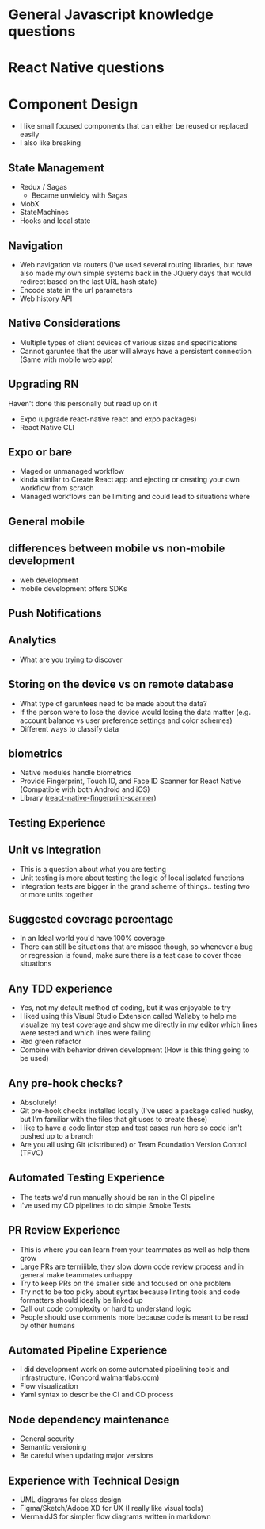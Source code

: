 # General Javascript knowledge questions
# React Native questions

# Component Design
- I like small focused components that can either be reused or replaced easily
- I also like breaking 

## State Management
- Redux / Sagas 
	- Became unwieldy with Sagas 
- MobX
- StateMachines
- Hooks and local state

## Navigation
- Web navigation via routers (I've used several routing libraries, but have also made my own simple systems back in the JQuery days that would redirect based on the last URL hash state)
- Encode state in the url parameters 
- Web history API

## Native Considerations
- Multiple types of client devices of various sizes and specifications
- Cannot garuntee that the user will always have a persistent connection (Same with mobile web app)

## Upgrading RN
Haven't done this personally but read up on it
- Expo (upgrade react-native react and expo packages)
- React Native CLI

## Expo or bare
- Maged or unmanaged workflow
- kinda similar to Create React app and ejecting or creating your own workflow from scratch
- Managed workflows can be limiting and could lead to situations where 

## General mobile

## differences between mobile vs non-mobile development
- web development
- mobile development offers SDKs
## Push Notifications
## Analytics
- What are you trying to discover
## Storing on the device vs on remote database
- What type of garuntees need to be made about the data?
- If the person were to lose the device would losing the data matter (e.g. account balance vs user preference settings and color schemes)
- Different ways to classify data
  
## biometrics
- Native modules handle biometrics
- Provide Fingerprint, Touch ID, and Face ID Scanner for React Native (Compatible with both Android and iOS)
- Library ([react-native-fingerprint-scanner](https://github.com/hieuvp/react-native-fingerprint-scanner))

## Testing Experience

## Unit vs Integration
- This is a question about what you are testing
- Unit testing is more about testing the logic of local isolated functions
- Integration tests are bigger in the grand scheme of things.. testing two or more units together

## Suggested coverage percentage
- In an Ideal world you'd have 100% coverage
- There can still be situations that are missed though, so whenever a bug or regression is found, make sure there is a test case to cover those situations

## Any TDD experience
- Yes, not my default method of coding, but it was enjoyable to try
- I liked using this Visual Studio Extension called Wallaby to help me visualize my test coverage and show me directly in my editor which lines were tested and which lines were failing
- Red green refactor
- Combine with behavior driven development (How is this thing going to be used)

## Any pre-hook checks?
- Absolutely!
- Git pre-hook checks installed locally (I've used a package called husky, but I'm familiar with the files that git uses to create these)
- I like to have a code linter step and test cases run here so code isn't pushed up to a branch
- Are you all using Git (distributed) or Team Foundation Version Control (TFVC)

## Automated Testing Experience
- The tests we'd run manually should be ran in the CI pipeline
- I've used my CD pipelines to do simple Smoke Tests 

## PR Review Experience
- This is where you can learn from your teammates as well as help them grow 
- Large PRs are terrriiible, they slow down code review process and in general make teammates unhappy
- Try to keep PRs on the smaller side and focused on one problem
- Try not to be too picky about syntax because linting tools and code formatters should ideally be linked up 
- Call out code complexity or hard to understand logic
- People should use comments more because code is meant to be read by other humans

## Automated Pipeline Experience
- I did development work on some automated pipelining tools and infrastructure. (Concord.walmartlabs.com)
- Flow visualization
- Yaml syntax to describe the CI and CD process

## Node dependency maintenance
- General security 
- Semantic versioning
- Be careful when updating major versions

## Experience with Technical Design
- UML diagrams for class design
- Figma/Sketch/Adobe XD for UX (I really like visual tools)
- MermaidJS for simpler flow diagrams written in markdown
